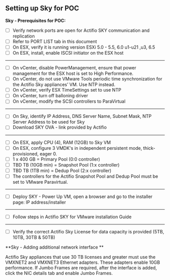 ## Setting up Sky for POC

   
**Sky - Prerequisites for POC:**
	
- [ ] Verify network ports are open for Actifio SKY communication and replication
- [ ] Refer to PORT LIST tab in this document
- [ ] On ESX, verify it is running version ESXi 5.0 - 5.5, 6.0 u1-u21 ,u3, 6.5
- [ ] On ESX, install, enable ISCSI initiator on the ESX host
-----------------
- [ ] On vCenter, disable PowerManagement, ensure that power management for the ESX host is set to High Performance.
- [ ] On vCenter, do not use VMware Tools periodic time synchronization for the Actifio Sky appliances’ VM. Use NTP instead.
- [ ] On vCenter, verify ESX TimeSettings set to use NTP
- [ ] On vCenter, turn off balloning driver
- [ ] On vCenter, modify the SCSI controllers to ParaVirtual 
-----------------  
- [ ] On Sky, identify IP Address, DNS Server Name, Subnet Mask, NTP Server Address to be used for Sky
- [ ] Download SKY OVA - link provided by Actifio 
-----------------
- [ ] On ESX, apply CPU (4), RAM (12GB) to Sky VM
- [ ] On ESX, configure 3 VMDK's in independent persistent mode, thick-provisioned, eager 0.
- [ ] 1 x 400 GB = Primary Pool (0:0 controller)
- [ ] TBD TB (10GB min)  = Snapshot Pool (1:x controller)
- [ ] TBD TB (1TB min)  = Dedup Pool (2:x controller) 
- [ ] The controllers for the Actifio Snapshot Pool and Dedup Pool must be set to VMware Paravirtual.
-----------------   
- [ ] Deploy SKY - Power Up VM, open a browser and go to the installer page:  IP address/installer
-----------------   
- [ ] Follow steps in Actifio SKY for VMware installation Guide
-----------------   
- [ ] Verify the correct Actifio Sky License for data capacity is provided (5TB, 10TB, 30TB & 50TB)

**Sky - Adding additional network interface **

Actifio Sky appliances that use 30 TB licenses and greater must use the VMXNET2 and VMXNET3 Ethernet adapters. These adapters enable 10GB performance. If Jumbo Frames are required, after the interface is added, click the NIC details tab and enable Jumbo Frames.
